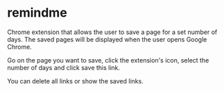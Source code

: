 # remindme

Chrome extension that allows the user to save a page for a set number of days. The saved pages will be displayed when the user opens Google Chrome.

Go on the page you want to save, click the extension's icon, select the number of days and click save this link.

You can delete all links or show the saved links.